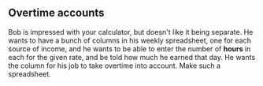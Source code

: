 ## Overtime accounts

Bob is impressed with your calculator, but doesn't like it being separate.
He wants to have a bunch of columns in his weekly spreadsheet, one for each
source of income, and he wants to be able to enter the number of **hours** in
each for the given rate, and be told how much he earned that day.  He wants
the column for his job to take overtime into account.  Make such a
spreadsheet.
